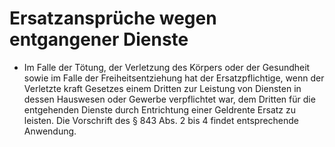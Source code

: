 # Ersatzansprüche wegen entgangener Dienste

- Im Falle der Tötung, der Verletzung des Körpers oder der Gesundheit sowie im Falle der Freiheitsentziehung hat der Ersatzpflichtige, wenn der Verletzte kraft Gesetzes einem Dritten zur Leistung von Diensten in dessen Hauswesen oder Gewerbe verpflichtet war, dem Dritten für die entgehenden Dienste durch Entrichtung einer Geldrente Ersatz zu leisten. Die Vorschrift des § 843 Abs. 2 bis 4 findet entsprechende Anwendung.

